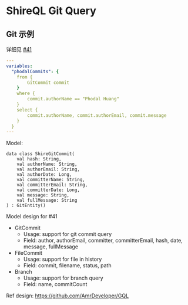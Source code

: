 # ShireQL Git Query

## Git 示例

详细见 [#41](https://github.com/phodal/shire/issues/41)

```yaml
---
variables:
  "phodalCommits": {
    from {
        GitCommit commit
    }
    where {
        commit.authorName == "Phodal Huang"
    }
    select {
        commit.authorName, commit.authorEmail, commit.message
    }
  }
---
```

Model:

```
data class ShireGitCommit(
    val hash: String,
    val authorName: String,
    val authorEmail: String,
    val authorDate: Long,
    val committerName: String,
    val committerEmail: String,
    val committerDate: Long,
    val message: String,
    val fullMessage: String
) : GitEntity()
```

Model design for #41

- GitCommit
    - Usage: support for git commit query
    - Field: author, authorEmail, committer, committerEmail, hash, date, message, fullMessage
- FileCommit
    - Usage: support for file in history
    - Field: commit, filename, status, path
- Branch
    - Usage: support for branch query
    - Field: name, commitCount

Ref design: https://github.com/AmrDeveloper/GQL
